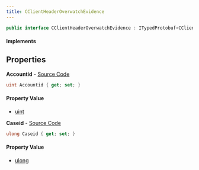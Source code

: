 ```yaml
---
title: CClientHeaderOverwatchEvidence
---
```


```csharp
public interface CClientHeaderOverwatchEvidence : ITypedProtobuf<CClientHeaderOverwatchEvidence>, INativeHandle
```

#### Implements

## Properties

**Accountid** - [Source Code](https://github.com/swiftly-solution/swiftlys2/blob/master/managed/src/SwiftlyS2.Generated/Protobufs/Interfaces/CClientHeaderOverwatchEvidence.cs#L13)

```csharp
uint Accountid { get; set; }
```

#### Property Value

- [uint](https://learn.microsoft.com/dotnet/api/system.uint32)

**Caseid** - [Source Code](https://github.com/swiftly-solution/swiftlys2/blob/master/managed/src/SwiftlyS2.Generated/Protobufs/Interfaces/CClientHeaderOverwatchEvidence.cs#L16)

```csharp
ulong Caseid { get; set; }
```

#### Property Value

- [ulong](https://learn.microsoft.com/dotnet/api/system.uint64)


